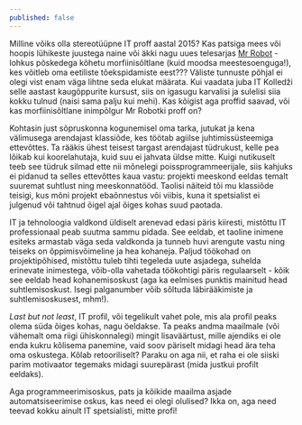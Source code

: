 ```yaml
---
published: false
---
```


Milline võiks olla stereotüüpne IT proff aastal 2015? Kas patsiga mees või hoopis lühikeste juustega naine või äkki nagu uues telesarjas [Mr Robot](http://www.imdb.com/title/tt4158110/) - lohkus põskedega kõhetu morfiinisõltlane (kuid moodsa meestesoenguga!), kes võitleb oma eetiliste tõekspidamiste eest??? Väliste tunnuste põhjal ei olegi vist enam väga lihtne seda elukat määrata. Kui vaadata juba IT Kolledži selle aastast kaugõppurite kursust, siis on igasugu karvalisi ja sulelisi siia kokku tulnud (naisi sama palju kui mehi). Kas kõigist aga proffid saavad, või kas morfiinisõltlane inimpõlgur Mr Robotki proff on? 

Kohtasin just sõpruskonna kogunemisel oma tarka, jutukat ja kena välimusega arendajast klassiõde, kes töötab agiilse juhtimissüsteemiga ettevõttes. Ta rääkis ühest teisest targast arendajast tüdrukust, kelle pea lõikab kui koorelahutaja, kuid suu ei jahvata üldse mitte. Kuigi nutikuselt teeb see tüdruk silmad ette nii mõnelegi poissprogrammeerijale, siis kahjuks ei pidanud ta selles ettevõttes kaua vastu: projekti meeskond eeldas temalt suuremat suhtlust ning meeskonnatööd. Taolisi näiteid tõi mu klassiõde teisigi, kus mõni projekt ebaõnnestus või viibis, kuna it spetsialist ei julgenud või tahtnud õigel ajal õiges kohas suud paotada. 

IT ja tehnoloogia valdkond üldiselt arenevad edasi päris kiiresti, mistõttu IT professionaal peab suutma sammu pidada. See eeldab, et taoline inimene esiteks armastab väga seda valdkonda ja tunneb huvi arengute vastu ning teiseks on õppimisvõimeline ja hea kohaneja. Paljud töökohad on projektipõhised, mistõttu tuleb tihti tegeleda uute asjadega, suhelda erinevate inimestega, võib-olla vahetada töökohtigi päris regulaarselt - kõik see eeldab head kohanemisoskust (aga ka eelmises punktis mainitud head suhtlemisoskust. Isegi palganumber võib sõltuda läbirääkimiste ja suhtlemisoskusest, mhm!). 

_Last but not least_, IT profil, või tegelikult vahet pole, mis ala profil peaks olema süda õiges kohas, nagu öeldakse. Ta peaks andma maailmale (või vähemalt oma riigi ühiskonnalegi) mingit lisaväärtust, mille ajendiks ei ole enda kukru kõlisema panemine, vaid soov päriselt midagi head ära teha oma oskustega. Kõlab retooriliselt? Paraku on aga nii, et raha ei ole siiski parim motivaator tegemaks midagi suurepärast (mida justkui profilt eeldaks). 

Aga programmeerimisoskus, pats ja kõikide maailma asjade automatsiseerimise oskus, kas need ei olegi olulised? Ikka on, aga need teevad kokku ainult IT spetsialisti, mitte profi! 
